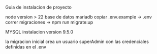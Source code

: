 Guia de instalacion de proyecto

node version  > 22
base de datos mariadb
copiar .env.example -> .env
correr migraciones -> npm run migrate:up

MYSQL instalacion version 9.5.0

la migracion inicial crea un usuario superAdmin con las credenciales definidas en el .env

